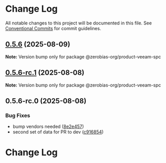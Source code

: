 # Change Log

All notable changes to this project will be documented in this file.
See [Conventional Commits](https://conventionalcommits.org) for commit guidelines.

## [0.5.6](https://github.com/zerobias-org/product/compare/@zerobias-org/product-veeam-spc@0.5.6-rc.1...@zerobias-org/product-veeam-spc@0.5.6) (2025-08-09)

**Note:** Version bump only for package @zerobias-org/product-veeam-spc





## [0.5.6-rc.1](https://github.com/zerobias-org/product/compare/@zerobias-org/product-veeam-spc@0.5.6-rc.0...@zerobias-org/product-veeam-spc@0.5.6-rc.1) (2025-08-08)

**Note:** Version bump only for package @zerobias-org/product-veeam-spc





## 0.5.6-rc.0 (2025-08-08)


### Bug Fixes

* bump vendors needed ([8e2e457](https://github.com/zerobias-org/product/commit/8e2e457e0b5d7141a05e8f2c178bc2854f2b7178))
* second set of data for PR to dev ([c916854](https://github.com/zerobias-org/product/commit/c916854bcf229b1c2042ffdea18472d66a061aaf))





# Change Log
